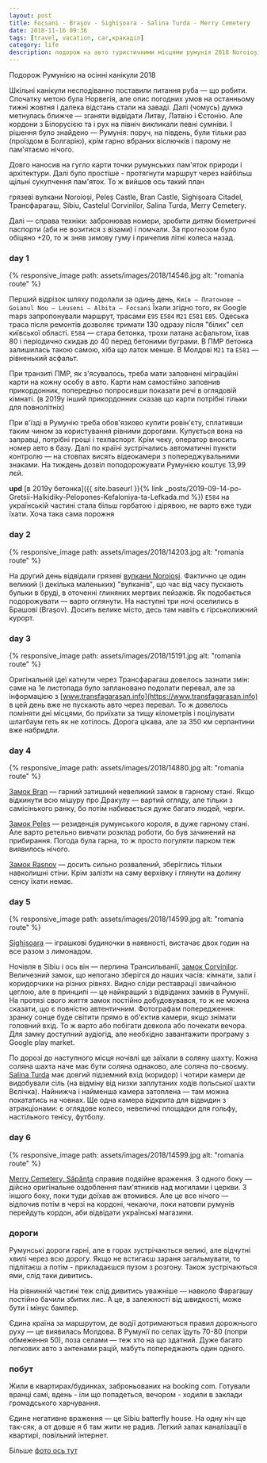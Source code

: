 ```yaml
---
layout: post
title: Focsani - Braşov - Sighișoara - Salina Turda - Merry Cemetery
date: 2018-11-16 09:36 
tags: [travel, vacation, car,кракаділ]
category: life
description: подорож на авто туристичними місцями румунія 2018 Noroioși, Peleș Castle, Bran Castle, Sighișoara Citadel, Трансфарагаш, Sibiu, Castelul Corvinilor, Salina Turda, Merry Cemetery
---
```

Подорож Румунією на осінні канікули 2018

Шкільні канікули несподіванно поставили питання руба — що робити.
Спочатку метою була Норвегія, але опис погодних умов на останньому тижні жовтня і далека відстань стали на заваді.
Далі (чомусь) думка метнулась ближче — зганяти відвідати Литву, Латвію і Єстонію. Але кордони з Білорусією та і рух на північ викликали певні сумніви.
І рішення було знайдено — Румунія: поруч, на південь, були тільки раз (проїздом в Болгарію), крім гарно вбраних віслючків і парому не пам'ятаємо нічого.

Довго наносив на гугло карти точки румунських пам'яток природи і архітектури. 
Далі було простіше - протягнути маршрут через найбільш щільні сукупчення пам'яток.
То ж вийшов ось такий план

грязеві вулкани Noroioși, Peleș Castle, Bran Castle, Sighișoara Citadel, Трансфарагаш, Sibiu, Castelul Corvinilor, Salina Turda, Merry Cemetery.

Далі — справа техніки: забронював номери, зробити дитям біометричні паспорти (аби не возитися з візами) і помчали.
За прогнозом було обіцяно +20, то ж зняв зимову гуму і причепив літні колеса назад.

### day 1

{% responsive_image path: assets/images/2018/14546.jpg alt: "romania route" %}

Перший відрізок шляху подолали за одинь день, `Київ — Платонове — Goianul Nou — Leuseni — Albita — Focsani`
Їхали згідно того, як Google maps запропонували маршрут, трасами `E95` `E584` `M21` `E581` `E85`. 
Одеська траса після ремонтів дозволяє тримати 130 одразу після "білих" сел київської області. 
`E584` — стара бетонка, трохи латана асфальтом, їхав 80 і періодично скидав до 40 перед бетоними буграми. 
В ПМР бетонка залишилась такою самою, хіба що латок менше. В Молдові `M21` та `E581` — рівненький асфальт.

При транзиті ПМР, як з'ясувалось, треба мати заповнені міграційні карти на кожну особу в авто. 
Карти нам самостійно заповнив прикордонник, попередньо попросивши показати речі в оглядовій кімнаті.
(в 2019у інший прикордонник сказав що карти потрібні тільки для повнолітніх)

При в'їзді в Румунію треба обов'язково купити ровін'єту, сплативши таким чином за користування рівними дорогами. 
Купується вона на заправці, потрібні гроші і техпаспорт. 
Крім чеку, оператор вносить номер авто в базу. 
Далі по країні зустрічались автоматичні пункти контролю — на стовпах висять відеокамери з попереджувальними знаками. 
На тиждень дозвіл поподорожувати Румунією коштує 13,99 лєй.

__upd__ 
[в 2019у бетонка]({{ site.baseurl }}{% link _posts/2019-09-14-po-Gretsii-Halkidiky-Pelopones-Kefaloniya-ta-Lefkada.md %}) 
`E584` на українській частині стала більш горбатою і дірявою, не варто вже туди їхати.
Хоча така сама порожня

### day 2
{% responsive_image path: assets/images/2018/14203.jpg alt: "romania route" %}

На другий день відвідали грязеві [вулкани Noroioși](https://vulcanii-noroiosi-paclele-mici.business.site). 
Фактично це один великий (і декілька маленьких) "вулканів", що час від часу пускають бульки в бруді, в оточенні глиняних мертвих пейзажів.
Як подобається подорожувати — варто оглянути.
На наступні три ночі оселились в Брашові (Braşov). 
Досить велике місто, десь там навіть є гірськолижний курорт.

### day 3
{% responsive_image path: assets/images/2018/15191.jpg alt: "romania route" %}

Оригінальній ідеї катнути через Трансфарагаш довелось зазнати змін: саме на 1е листопада було заплановано подолати перевал, але за інформацією з 
[www.transfagarasan.info](https://www.transfagarasan.info) 
в цей день вже не пускають авто через перевал. 
То ж довелось поміняти дні місцями, бо приїхати за тищу кілометрів і поцілувати шлагбаум геть як не хотілось. 
Дорога цікава, але за 350 км серпантини вже набридли.

### day 4
{% responsive_image path: assets/images/2018/14880.jpg alt: "romania route" %}

[Замок Bran](http://www.bran-castle.com/) — гарний затишинй невеликий замок в гарному стані. 
Якщо відкинути всю мішуру про Дракулу — вартий огляду, але тільки з самісінького ранку, бо потім набивається дуже багато людей, черги.

[Замок Peleș](http://peles.ro/) — резиденція румунського короля, в дуже гарному стані. 
Але варто ретельно вивчати розклад роботи, бо був зачинений на прибирання. 
Погода була гарна, то ж просто погуляти парком теж виявилось нічого.

[Замок Rasnov](http://www.rasnov-turism.ro) — досить сильно розвалений, зберіглись тільки навколишні стіни. 
Крім залізти на саму верхівку і глянути на долину сенсу їхати немає.

### day 5
{% responsive_image path: assets/images/2018/14599.jpg alt: "romania route" %}

[Sighișoara](https://www.google.com/maps/place/Sighișoara,+Romania) — іграшкові будиночки в наявності, вистачає двох годин на все разом з лимонадом.

Ночівля в Sibiu і ось він — перлина Трансильванії, [замок Corvinilor](http://www.castelulcorvinilor.ro/).
Величезний замок, що непогано зберігся до наших часів: кімнати, зали і коридорчики на різних рівнях. 
Видно сліди реставрації звичайною цеглою, але в принципі — це найкращий з відвіданих замків в Румунії. 
На протязі свого життя замок постійно добудовувався, то ж не можна сказати, що є повністю автентичним. 
Фотографам попередження: зранку сонце буде світити прямо в об'єктив камери, якщо знімати головний вхід. 
То ж варто або побігати довкола або почекати вечора. 
Для замку доступний аудіогід, але необхідно завантажити програму з Google play market.

По дорозі до наступного місця ночівлі ще заїхали в соляну шахту. 
Кожна соляна шахта наче має бути соляна однаково, але соляна по-своєму. 
[Salina Turda](https://www.salinaturda.eu) має довгий підземний вхід (коридор) і чотири камери де видобували сіль (на відміну від низки заплутаних ходів польської шахти Вєлічка). 
Найнижча і найменша камера затоплена — там можна покататись на човнах. 
Ще одна камера відкрита для відвидин з атракціонами: є оглядове колесо, невеличкі площадки для гольфу, настільного тенісу, футболу.

### day 6
{% responsive_image path: assets/images/2018/14599.jpg alt: "romania route" %}

[Merry Cemetery, Săpânța](https://www.google.com/maps/place/Merry+Cemetery) справив подвійне враження. 
З одного боку — дійсно оригінальне оздоблення пам'ятників над могилами і церкви. 
З іншого боку, поки туди доїхав аж втомився. 
Але це все нічого — відпочив потім в черзі на кордоні, чекаючи, поки натовпи румунів перейдуть кордон, аби відвідати українські магазини.

### дороги
Румунські дороги гарні, але в горах зустрічаються великі, але відчутні хвилі через всю дорогу. 
Якщо не встигаєш зараня загальмувати, то підлітаєш а потім - прикладаєшся пузом з розгону. 
Також зустрічаються ями, слід таки дивитись.

На рівнинній частині теж слід дивитись уважніше — навколо Фарагашу постійно бачили збитих лис. 
А це, в залежності від швидкості, може бути і мінус бампер.

Єдина країна за маршрутом, де водії дотримаються правил дорожнього руху — це виявилась Молдова. 
В Румунії по селах їдуть 70-80 (попри обмеження 50), поза селами — теж хто на що здатний. 
Дуже багато легкових авто з антенами рацій, мабуть попереджають один одного.

### побут
Жили в квартирах/будинках, заброньованих на booking com. Готували вранці самі, вдень - їли що попадеться, вечором - ходили в заклади громадського харчування.

Єдине негативне враження — це Sibiu batterfly house. 
На одну ніч ще так-сяк, а от довше я б там жити не радив. 
Легкий запах каналізації в квартирі, повільний інтернет.

Більше [фото ось тут](https://photos.app.goo.gl/hCnG2rnpVUiaTuMJ7)
